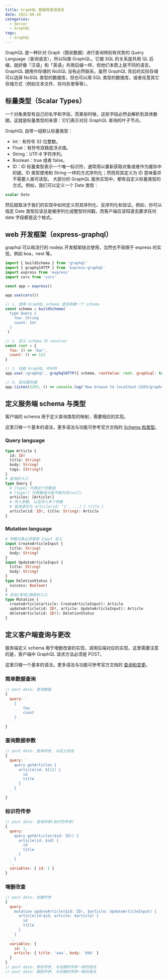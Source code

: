 ```yaml
---
title: GraphQL 数据库查询语言
date: 2021-08-28
categories:
  - Server
  - GraphQL
tags: 
  - GraphQL
---
```


GraphQL 是一种针对 Graph（图状数据）进行查询特别有优势的 Query Language（查询语言），所以叫做 GraphQL。它跟 SQL 的关系是共用 QL 后缀，就好像「汉语」和「英语」共用后缀一样，但他们本质上是不同的语言。GraphQL 跟用作存储的 NoSQL 没有必然联系，虽然 GraphQL 背后的实际存储可以选择 NoSQL 类型的数据库，但也可以用 SQL 类型的数据库，或者任意其它存储方式（例如文本文件、存内存里等等）。

<!-- more -->

## 标量类型（Scalar Types）

一个对象类型有自己的名字和字段，而某些时候，这些字段必然会解析到具体数据。这就是标量类型的来源：它们表示对应 GraphQL 查询的叶子节点。

GraphQL 自带一组默认标量类型：

- Int：有符号 32 位整数。
- Float：有符号双精度浮点值。
- String：UTF‐8 字符序列。
- Boolean：true 或者 false。
- ID：ID 标量类型表示一个唯一标识符，通常用以重新获取对象或者作为缓存中的键。ID 类型使用和 String 一样的方式序列化；然而将其定义为 ID 意味着并不需要人类可读型。
大部分的 GraphQL 服务实现中，都有自定义标量类型的方式。例如，我们可以定义一个 Date 类型：

~~~graphql
scalar Date
~~~

然后就取决于我们的实现中如何定义将其序列化、反序列化和验证。例如，你可以指定 Date 类型应该总是被序列化成整型时间戳，而客户端应该知道去要求任何 date 字段都是这个格式。

## web 开发框架（express-graphql）

graphql 可以和流行的 nodejs 开发框架结合使用，当然也不局限于 express 的实现，例如 koa，nest 等。

~~~js
import { buildSchema } from 'graphql'
import { graphqlHTTP } from 'express-graphql'
import express from 'express'
import cors from 'cors'

const app = express()

app.use(cors())

// 1. 使用 GraphQL schema 语法构建一个 schema
const schema = buildSchema(`
  type Query {
    foo: String
    count: Int
  }
`)

// 2. 定义 schema 的 resolver
const root = {
  foo: () => 'bar',
  count: () => 123
}

// 3. 挂载 GraphQL 中间件
app.use('/graphql', graphqlHTTP({ schema, rootValue: root, graphiql: true }))

// 4. 启动服务器
app.listen(3203, () => console.log('Now browse to localhost:3203/graphql'))
~~~

## 定义服务端 schema 与类型

客户端的 schema 用于定义查询类型的映射，需要相应的实现。

这里只做一个基本的语法，更多语法与功能可参考官方文档的 [Schema 和类型](https://graphql.cn/learn/schema/)。

### Query language

~~~graphql
type Article {
  id: ID!
  title: String!
  body: String!
  tags: [String!]
}
# 查询的入口
type Query {
  # [type] 代表这个的数组
  # [type!] 代表数组元素不能为空(null)
  articles: [Article!]
  # 传入参数, 以及传入多个参数
  # 查询语句为 article(id: "1", ...) { title }
  article(id: ID!, title: String): Article
}
~~~

### Mutation language

~~~graphql
# 参数对象必须使用 Input 定义
input CreateArticleInput {
  title: String!
  body: String!
}
input UpdateArticleInput {
  title: String!
  body: String!
}
type DeletionStatus {
  success: Boolean!
}
# 添加|修改|删除的入口
type Mutation {
  createArticle(article: CreateArticleInput): Article
  updateArticle(id: ID!, article: UpdateArticleInput): Article
  deleteArticle(id: ID!): DeletionStatus
}
~~~

## 定义客户端查询与更改

服务端定义 schema 用于增删改查的实现，调用后端对应的实现，这里需要注意的是，客户端中 GraphQL 请求方法必须是 POST。

这里只做一个基本的语法，更多语法与功能可参考官方文档的 [查询和变更](https://graphql.cn/learn/queries/)。

### 简单数据查询

~~~js
// post data: 查询数据
{
  query: `
	{
        foo
        count
	}
  `
}
~~~

### 查询数据参数

~~~js
// post data: 查询传参, 与定义别名
{
  query: `
    query getArticles {
      article(id: ${1}) {
        id
        title
      }
    }
  `
}
~~~

### 标识符传参

~~~javascript
// post data: 查询传参(标识符传参)
{
  query: `
    query getArticles($id: ID!) {
      article(id: $id) {
        id
        title
      }
    }
  `,
  variables: { id: 1 }
}
~~~

### 增删改查

~~~javascript
// post data: 创建传参
{
  query: `
    mutation updateArticle($id: ID!, $article: UpdateArticleInput) {
      article(id:$id, article: $article) {
        id
        title
      }
    }
  `,
  variables: {
    id: 1,
    article: { title: 'aaa', body: 'bbb' }
  }
}
// post data: 修改传参, 与创建时传参一致的语法
// post data: 删除传参, 与创建时传参一致的语法
~~~


